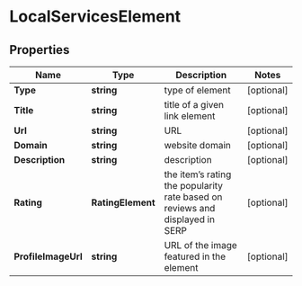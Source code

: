 # LocalServicesElement


## Properties

| Name | Type | Description | Notes |
|------------ | ------------- | ------------- | -------------|
**Type** | **string** | type of element |[optional]|
**Title** | **string** | title of a given link element |[optional]|
**Url** | **string** | URL |[optional]|
**Domain** | **string** | website domain |[optional]|
**Description** | **string** | description |[optional]|
**Rating** | **RatingElement** | the item’s rating <br>the popularity rate based on reviews and displayed in SERP |[optional]|
**ProfileImageUrl** | **string** | URL of the image featured in the element |[optional]|